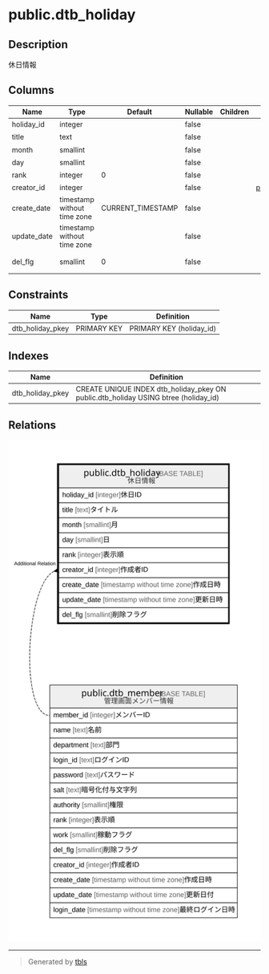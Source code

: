 # public.dtb_holiday

## Description

休日情報

## Columns

| Name | Type | Default | Nullable | Children | Parents | Comment |
| ---- | ---- | ------- | -------- | -------- | ------- | ------- |
| holiday_id | integer |  | false |  |  | 休日ID |
| title | text |  | false |  |  | タイトル |
| month | smallint |  | false |  |  | 月 |
| day | smallint |  | false |  |  | 日 |
| rank | integer | 0 | false |  |  | 表示順 |
| creator_id | integer |  | false |  | [public.dtb_member](public.dtb_member.md) | 作成者ID |
| create_date | timestamp without time zone | CURRENT_TIMESTAMP | false |  |  | 作成日時 |
| update_date | timestamp without time zone |  | false |  |  | 更新日時 |
| del_flg | smallint | 0 | false |  |  | 削除フラグ |

## Constraints

| Name | Type | Definition |
| ---- | ---- | ---------- |
| dtb_holiday_pkey | PRIMARY KEY | PRIMARY KEY (holiday_id) |

## Indexes

| Name | Definition |
| ---- | ---------- |
| dtb_holiday_pkey | CREATE UNIQUE INDEX dtb_holiday_pkey ON public.dtb_holiday USING btree (holiday_id) |

## Relations

![er](public.dtb_holiday.svg)

---

> Generated by [tbls](https://github.com/k1LoW/tbls)
